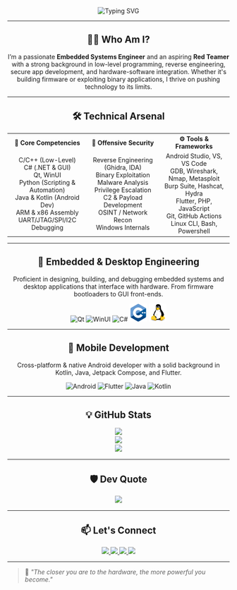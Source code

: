<!-- Header Typing Animation -->
<p align="center">
  <img src="https://readme-typing-svg.herokuapp.com?color=E22FE4&width=600&height=45&lines=Hi👋+I'm+Tanvir+Ahmed+Chowdhury.;Embedded+Engineer+%7C+Red+Teamer;Firmware+%2F+OS+Level+Developer;Reverse+Engineering+%7C+Exploit+Developer;Cybersecurity+%26+Forensics+Enthusiast;Android+%26+Desktop+Apps+Developer;Always+Learning+%7C+Always+Building+🔧" alt="Typing SVG">
</p>

---

<h2 align="center">👨‍💻 Who Am I?</h2>

<p align="center">
  I’m a passionate <strong>Embedded Systems Engineer</strong> and an aspiring <strong>Red Teamer</strong> with a strong background in low-level programming, reverse engineering, secure app development, and hardware-software integration. Whether it's building firmware or exploiting binary applications, I thrive on pushing technology to its limits.
</p>

---

<h2 align="center">🛠️ Technical Arsenal</h2>

<table align="center">
  <tr>
    <th>🧠 Core Competencies</th>
    <th>🔐 Offensive Security</th>
    <th>⚙️ Tools & Frameworks</th>
  </tr>
  <tr>
    <td align="center">
      C/C++ (Low-Level) <br>
      C# (.NET & GUI) <br>
      Qt, WinUI <br>
      Python (Scripting & Automation) <br>
      Java & Kotlin (Android Dev) <br>
      ARM & x86 Assembly <br>
      UART/JTAG/SPI/I2C Debugging
    </td>
    <td align="center">
      Reverse Engineering (Ghidra, IDA) <br>
      Binary Exploitation <br>
      Malware Analysis <br>
      Privilege Escalation <br>
      C2 & Payload Development <br>
      OSINT / Network Recon <br>
      Windows Internals
    </td>
    <td align="center">
      Android Studio, VS, VS Code <br>
      GDB, Wireshark, Nmap, Metasploit <br>
      Burp Suite, Hashcat, Hydra <br>
      Flutter, PHP, JavaScript <br>
      Git, GitHub Actions <br>
      Linux CLI, Bash, Powershell
    </td>
  </tr>
</table>

---

<h2 align="center">🧩 Embedded & Desktop Engineering</h2>

<p align="center">
  Proficient in designing, building, and debugging embedded systems and desktop applications that interface with hardware. From firmware bootloaders to GUI front-ends.
</p>

<p align="center">
  <img src="https://cdn.jsdelivr.net/gh/devicons/devicon/icons/qt/qt-original.svg" alt="Qt" width="40" height="40"/>
  <img src="https://img.icons8.com/color/48/windows-10.png" alt="WinUI" width="40" height="40"/>
  <img src="https://img.icons8.com/?size=100&id=55205&format=png" alt="C#" width="40" height="40"/>
  <img src="https://raw.githubusercontent.com/devicons/devicon/master/icons/cplusplus/cplusplus-original.svg" alt="C++" width="40" height="40"/>
  <img src="https://raw.githubusercontent.com/devicons/devicon/master/icons/linux/linux-original.svg" alt="Linux" width="40" height="40"/>
</p>

---

<h2 align="center">📱 Mobile Development</h2>

<p align="center">
  Cross-platform & native Android developer with a solid background in Kotlin, Java, Jetpack Compose, and Flutter.
</p>

<p align="center">
  <img src="https://cdn.jsdelivr.net/gh/devicons/devicon/icons/android/android-original.svg" alt="Android" width="40" height="40" />
  <img src="https://cdn.jsdelivr.net/gh/devicons/devicon/icons/flutter/flutter-original.svg" alt="Flutter" width="40" height="40" />
  <img src="https://cdn.jsdelivr.net/gh/devicons/devicon/icons/java/java-original.svg" alt="Java" width="40" height="40" />
  <img src="https://cdn.jsdelivr.net/gh/devicons/devicon/icons/kotlin/kotlin-original.svg" alt="Kotlin" width="40" height="40" />
</p>

---

<h2 align="center">💡 GitHub Stats</h2>

<p align="center">
  <img src="https://github-readme-stats.vercel.app/api?username=tanvir-chy-ahmed&theme=radical&show_icons=true&count_private=true" />
  <br/>
  <img src="https://github-readme-stats.vercel.app/api/top-langs/?username=tanvir-chy-ahmed&theme=radical&layout=compact" />
  <br/>
  <img src="https://github-readme-streak-stats.herokuapp.com/?user=tanvir-chy-ahmed&theme=radical" />
</p>

---

<h2 align="center">🛡️ Dev Quote</h2>

<p align="center">
  <img src="https://quotes-github-readme.vercel.app/api?quote=Security+is+not+a+product,+but+a+process.&author=Tanvir%20Ahmed%20Chowdhury" />
</p>

---

<h2 align="center">📫 Let's Connect</h2>

<p align="center">
  <a href="https://github.com/TanvirAhmedChowdhury" target="_blank">
    <img src="https://img.shields.io/badge/GitHub-TanvirAhmedChy-black?style=for-the-badge&logo=github" />
  </a>
  <a href="mailto:tanvirahy269@gmail.com" target="_blank">
    <img src="https://img.shields.io/badge/Gmail-tanvirahy269@gmail.com-red?style=for-the-badge&logo=gmail" />
  </a>
  <a href="https://t.me/Taxor_E" target="_blank">
    <img src="https://img.shields.io/badge/Telegram-Tanvirahmedchy-0088cc?style=for-the-badge&logo=telegram" />
  </a>
  <a href="https://www.facebook.com/........" target="_blank">
    <img src="https://img.shields.io/badge/Facebook-Tanvirahmedchy-blue?style=for-the-badge&logo=facebook" />
  </a>
</p>

---

> 🧠 *"The closer you are to the hardware, the more powerful you become."*

